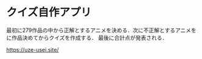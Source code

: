 # クイズ自作アプリ


最初に279作品の中から正解とするアニメを決める．次に不正解とするアニメをに作品決めてからクイズを作成する．
最後に合計点が発表される．

https://uze-usei.site/